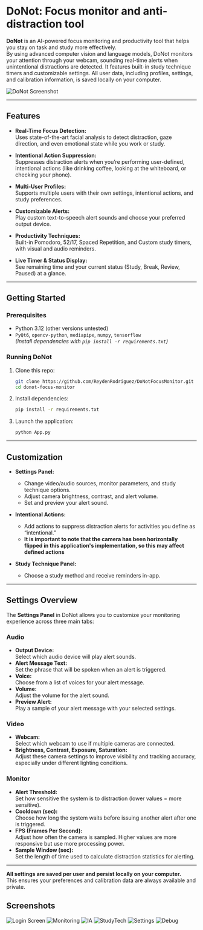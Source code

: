 # DoNot: Focus monitor and anti-distraction tool

**DoNot** is an AI-powered focus monitoring and productivity tool that helps you stay on task and study more effectively.  
By using advanced computer vision and language models, DoNot monitors your attention through your webcam, sounding real-time alerts when unintentional distractions are detected.  It features built-in study technique timers and customizable settings.  All user data, including profiles, settings, and calibration information, is saved locally on your computer.

![DoNot Screenshot](./screenshots/main.png) 

---

## Features

- **Real-Time Focus Detection:**  
  Uses state-of-the-art facial analysis to detect distraction, gaze direction, and even emotional state while you work or study.

- **Intentional Action Suppression:**  
  Suppresses distraction alerts when you’re performing user-defined, intentional actions (like drinking coffee, looking at the whiteboard, or checking your phone).

- **Multi-User Profiles:**  
  Supports multiple users with their own settings, intentional actions, and study preferences.

- **Customizable Alerts:**  
  Play custom text-to-speech alert sounds and choose your preferred output device.

- **Productivity Techniques:**  
  Built-in Pomodoro, 52/17, Spaced Repetition, and Custom study timers, with visual and audio reminders.

- **Live Timer & Status Display:**  
  See remaining time and your current status (Study, Break, Review, Paused) at a glance.

---

## Getting Started

### Prerequisites

- Python 3.12 (other versions untested)  
- `PyQt6`, `opencv-python`, `mediapipe`, `numpy`, `tensorflow`  
  *(Install dependencies with `pip install -r requirements.txt`)*

### Running DoNot

1. Clone this repo:
    ```sh
    git clone https://github.com/ReydenRodriguez/DoNotFocusMonitor.git
    cd donot-focus-monitor
    ```
2. Install dependencies:
    ```sh
    pip install -r requirements.txt
    ```
3. Launch the application:
    ```sh
    python App.py
    ```
---

## Customization

- **Settings Panel:**  
  - Change video/audio sources, monitor parameters, and study technique options.
  - Adjust camera brightness, contrast, and alert volume.
  - Set and preview your alert sound.
  
- **Intentional Actions:**  
  - Add actions to suppress distraction alerts for activities you define as “intentional.”  
  - **It is important to note that the camera has been horizontally flipped in this application's implementation, so this may affect defined actions**

- **Study Technique Panel:**  
  - Choose a study method and receive reminders in-app.

---

## Settings Overview

The **Settings Panel** in DoNot allows you to customize your monitoring experience across three main tabs:

### Audio

- **Output Device:**  
  Select which audio device will play alert sounds.
- **Alert Message Text:**  
  Set the phrase that will be spoken when an alert is triggered.
- **Voice:**  
  Choose from a list of voices for your alert message.
- **Volume:**  
  Adjust the volume for the alert sound.
- **Preview Alert:**  
  Play a sample of your alert message with your selected settings.

### Video

- **Webcam:**  
  Select which webcam to use if multiple cameras are connected.
- **Brightness, Contrast, Exposure, Saturation:**  
  Adjust these camera settings to improve visibility and tracking accuracy, especially under different lighting conditions.

### Monitor

- **Alert Threshold:**  
  Set how sensitive the system is to distraction (lower values = more sensitive).
- **Cooldown (sec):**  
  Choose how long the system waits before issuing another alert after one is triggered.
- **FPS (Frames Per Second):**  
  Adjust how often the camera is sampled. Higher values are more responsive but use more processing power.
- **Sample Window (sec):**  
  Set the length of time used to calculate distraction statistics for alerting.

---

**All settings are saved per user and persist locally on your computer.**  
This ensures your preferences and calibration data are always available and private.


## Screenshots

![Login Screen](./screenshots/login.png)
![Monitoring](./screenshots/monitoring.png)
![IA](./screenshots/IA.png)
![StudyTech](./screenshots/StudyTech.png)
![Settings](./screenshots/settings.png)
![Debug](./screenshots/monitoringwithdebugs.png)

